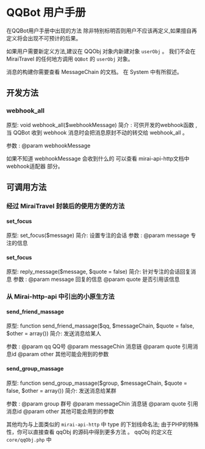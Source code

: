 # QQBot 用户手册

在QQBot用户手册中出现的方法
除非特别标明否则用户不应该再定义,如果擅自再定义将会出现不可预计的后果。

如果用户需要新定义方法,建议在 QQObj 对象内新建对象 ``userObj`` 。
我们不会在 MiraiTravel 的任何地方调用 ``QQBot`` 的 ``userObj`` 对象。

消息的构建你需要查看 MessageChain 的文档。
在 System 中有所叙述。

## 开发方法 
### webhook_all 
原型: void webhook_all($webhookMessage)
简介 : 可供开发的webhook函数 , 当 QQBot 收到 webhook 消息时会把消息原封不动的转交给 webhook_all 。

参数 :
@param webhookMessage 

如果不知道 webhookMessage 会收到什么的 可以查看 mirai-api-http文档中 webhook适配器 部分。

## 可调用方法
### 经过 MiraiTravel 封装后的使用方便的方法
#### set_focus
原型: set_focus($message)
简介: 设置专注的会话
参数 :
@param message 专注的信息

#### set_focus
原型: reply_message($message, $quote = false)
简介: 针对专注的会话回复消息
参数 :
@param message 回复的信息
@param quote 是否引用该信息


### 从 Mirai-http-api 中引出的小原生方法
#### send_friend_massage 
原型: function send_friend_massage($qq, $messageChain, $quote = false, $other = array())
简介: 发送消息给某人

参数 :
@param qq QQ号
@param messageChin 消息链
@param quote 引用消息id
@param other 其他可能会用到的参数

#### send_group_massage 
原型: function send_group_massage($group, $messageChain, $quote = false, $other = array())
简介: 发送消息给某群

参数 :
@param group 群号
@param messageChin 消息链
@param quote 引用消息id
@param other 其他可能会用到的参数

其他均为与上面类似的 ``mirai-api-http`` 中 type 的下划线命名法;
由于PHP的特殊性，你可以直接查看 qqObj 的源码中得到更多方法 。
qqObj 的定义在 ``core/qqObj.php`` 中
